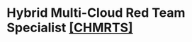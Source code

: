 # Hybrid Multi-Cloud Red Team Specialist [[CHMRTS]](https://cyberwarfare.live/product/hybrid-multi-cloud-red-team-specialist-chmrts/)




 

  






